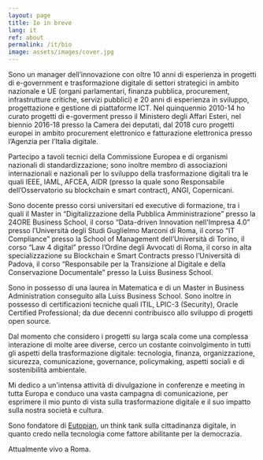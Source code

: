 ```yaml
---
layout: page
title: Io in breve
lang: it
ref: about
permalink: /it/bio
image: assets/images/cover.jpg
---
```


Sono un manager dell’innovazione con oltre 10 anni di esperienza in progetti di e-government e trasformazione digitale di settori strategici in ambito nazionale e UE (organi parlamentari, finanza pubblica, procurement, infrastrutture critiche, servizi pubblici) e 20 anni di esperienza in sviluppo, progettazione e gestione di piattaforme ICT. Nel quinquennio 2010-14 ho curato progetti di e-goverment presso il Ministero degli Affari Esteri, nel biennio 2016-18 presso la Camera dei deputati, dal 2018 curo progetti europei in ambito procurement elettronico e fatturazione elettronica presso l’Agenzia per l’Italia digitale.

Partecipo a tavoli tecnici della Commissione Europea e di organismi nazionali di standardizzazione; sono inoltre membro di associazioni internazionali e nazionali per lo sviluppo della trasformazione digitali tra le quali IEEE, IAML, AFCEA, AIDR (presso la quale sono Responsabile dell’Osservatorio su blockchain e smart contract), ANGI, Copernicani.

Sono docente presso corsi universitari ed executive di formazione, tra i quali il Master in “Digitalizzazione della Pubblica Amministrazione” presso la 24ORE Business School, il corso “Data-driven Innovation nell'Impresa 4.0” presso l’Università degli Studi Guglielmo Marconi di Roma, il corso “IT Compliance” presso la School of Management dell’Università di Torino, il corso “Law 4 digital” presso l’Ordine degli Avvocati di Roma, il corso in alta specializzazione su Blockchain e Smart Contracts presso l’Università di Padova, il corso “Responsabile per la Transizione al Digitale e della Conservazione Documentale” presso la Luiss Business School.

Sono in possesso di una laurea in Matematica e di un Master in Business Administration conseguito alla Luiss Business School. Sono inoltre in possesso di certificazioni tecniche quali ITIL, LPIC-3 (Security), Oracle Certified Professional; da due decenni contribuisco allo sviluppo di progetti open source.

Dal momento che considero i progetti su larga scala come una complessa interazione di molte aree diverse, cerco un costante coinvolgimento in tutti gli aspetti della trasformazione digitale: tecnologia, finanza, organizzazione, sicurezza, comunicazione, governance, policymaking, aspetti sociali e di sostenibilità ambientale.

Mi dedico a un'intensa attività di divulgazione in conferenze e meeting in tutta Europa e conduco una vasta campagna di comunicazione, per esprimere il mio punto di vista sulla trasformazione digitale e il suo impatto sulla nostra società e cultura.

Sono fondatore di <a href="https://eutopian.eu" target="_blank">Eutopian</a>, un think tank sulla cittadinanza digitale, in quanto credo nella tecnologia come fattore abilitante per la democrazia.

Attualmente vivo a Roma.

